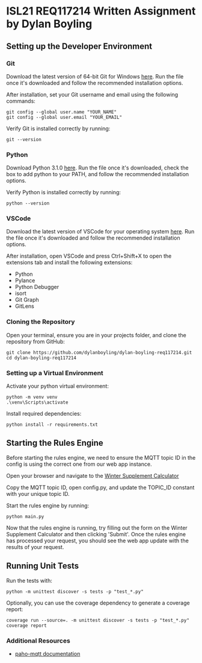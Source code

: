 ISL21 REQ117214 Written Assignment by Dylan Boyling
============

## Setting up the Developer Environment

### Git
Download the latest version of 64-bit Git for Windows [here](https://git-scm.com/downloads/win). Run the file once it's downloaded and follow the recommended installation options. 

After installation, set your Git username and email using the following commands:

    git config --global user.name "YOUR_NAME"
    git config --global user.email "YOUR_EMAIL"

Verify Git is installed correctly by running:

    git --version

### Python 
Download Python 3.1.0 [here](https://www.python.org/downloads/). Run the file once it's downloaded, check the box to add python to your PATH, and follow the recommended installation options.

Verify Python is installed correctly by running:

    python --version

### VSCode
Download the latest version of VSCode for your operating system [here](https://code.visualstudio.com/download). Run the file once it's downloaded and follow the recommended installation options. 

After installation, open VSCode and press Ctrl+Shift+X to open the extensions tab and install the following extensions:

* Python
* Pylance
* Python Debugger
* isort
* Git Graph
* GitLens

### Cloning the Repository
Open your terminal, ensure you are in your projects folder, and clone the repository from GitHub:

    git clone https://github.com/dylanboyling/dylan-boyling-req117214.git
    cd dylan-boyling-req117214

### Setting up a Virtual Environment
Activate your python virtual environment:

    python -m venv venv
    .\venv\Scripts\activate

Install required dependencies:

    python install -r requirements.txt

## Starting the Rules Engine
Before starting the rules engine, we need to ensure the MQTT topic ID in the config is using the correct one from our web app instance. 

Open your browser and navigate to the [Winter Supplement Calculator](https://winter-supplement-app-d690e5-tools.apps.silver.devops.gov.bc.ca/)

Copy the MQTT topic ID, open config.py, and update the TOPIC_ID constant with your unique topic ID.

Start the rules engine by running:

    python main.py

Now that the rules engine is running, try filling out the form on the Winter Supplement Calculator and then clicking 'Submit'. Once the rules engine has processed your request, you should see the web app update with the results of your request. 

## Running Unit Tests
Run the tests with:

    python -m unittest discover -s tests -p "test_*.py"

Optionally, you can use the coverage dependency to generate a coverage report:

    coverage run --source=. -m unittest discover -s tests -p "test_*.py"
    coverage report


### Additional Resources
* [paho-mqtt documentation](https://eclipse.dev/paho/files/paho.mqtt.python/html/client.html)